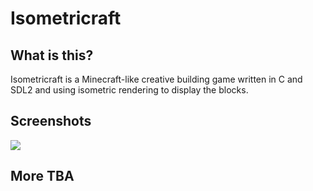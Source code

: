# Isometricraft

## What is this?

Isometricraft is a Minecraft-like creative building game written in C and SDL2 and using isometric rendering to display the blocks.

## Screenshots

<img src="https://i.ibb.co/680v7B5/isometricraft-2.png">

## More TBA